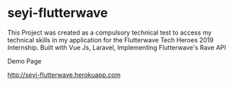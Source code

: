 # seyi-flutterwave
This Project was created as a compulsory technical test to access my technical skills in my application for the Flutterwave Tech Heroes 2019 Internship. Built with Vue Js, Laravel, Implementing Flutterwave's Rave API

Demo Page

http://seyi-flutterwave.herokuapp.com




